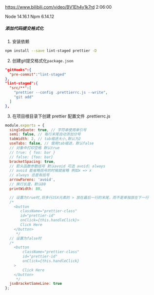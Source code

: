 https://www.bilibili.com/video/BV1Eh4y1k7rd
2:06:00

Node 14.16.1
Npm 6.14.12

##### 添加代码提交格式化
1. 安装依赖
```bash
npm install --save lint-staged prettier -D
```

2. 创建git提交格式化`package.json`
```json
"gitHooks":{
  "pre-commit":"lint-staged"
},
"lint-staged":{
  "src/**":[
    "prettier --config .prettierrc.js --write",
    "git add"
  ]
},
```

3. 在项目根目录下创建 prettier 配置文件 .prettierrc.js
```js
module.exports = {
  singleQuote: true, // 字符串使用单引号
  semi: false, // 每行末尾自动添加分号
  tabWidth: 2, // tab缩进大小,默认为2
  useTabs: false, // 使用tab缩进，默认false
  // 对象中打印空格 默认true
  // true: { foo: bar }
  // false: {foo: bar}
  bracketSpacing: true,
  // 箭头函数参数括号 默认avoid 可选 avoid| always
  // avoid 能省略括号的时候就省略 例如x => x
  // always 总是有括号
  arrowParens: 'avoid',
  // 换行长度，默认80
  printWidth: 80,

  // 设置为true时,将多行JSX元素的 > 放在最后一行的末尾，而不是单独放在下一行
  /* 
    <button
       className="prettier-class"
       id="prettier-id"
       onClick={this.handleClick}>
       Click Here
    </button> 
     */
  // 设置为false时
  /*
    <button
        className="prettier-class"
        id="prettier-id"
        onClick={this.handleClick}
    >
        Click Here
    </button>
     */
  jsxBracketSameLine: true
};
```